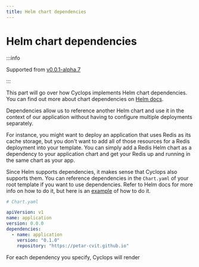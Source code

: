 ```yaml
---
title: Helm chart dependencies
---
```


# Helm chart dependencies

:::info

Supported from [ v0.0.1-alpha.7 ](https://github.com/cyclops-ui/cyclops/releases/tag/v0.0.1-alpha.7)

:::

This part will go over how Cyclops implements Helm chart dependencies. You can find out more about chart dependencies on [Helm docs](https://helm.sh/docs/helm/helm_dependency/).

Dependencies allow us to reference another Helm chart and use it in the context of our application without having to configure multiple deployments separately.

For instance, you might want to deploy an application that uses Redis as its cache storage, but you don't want to add all of those resources for a Redis deployment into your template. You can simply add a Redis Helm chart as a dependency to your application chart and get your Redis up and running in the same chart as your app.

Since Helm supports dependencies, it makes sense that Cyclops also supports them. You can reference dependencies in the `Chart.yaml` of your root template if you want to use dependencies. Refer to Helm docs for more info on how to do it, but here is an [example](https://github.com/cyclops-ui/templates/blob/chart-deps/demo/Chart.yaml) of how to do it.

```yaml
# Chart.yaml

apiVersion: v1
name: application
version: 0.0.0
dependencies:
  - name: application
    version: "0.1.0"
    repository: "https://petar-cvit.github.io"
```

For each dependency you specify, Cyclops will render 
